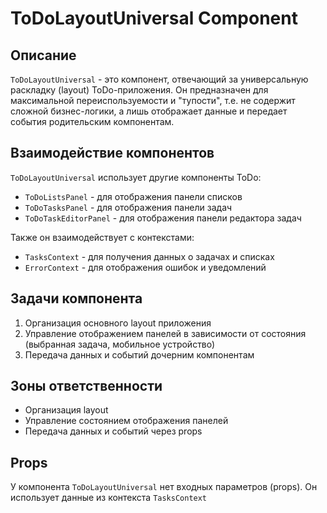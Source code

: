 # ToDoLayoutUniversal Component

## Описание

`ToDoLayoutUniversal` - это компонент, отвечающий за универсальную раскладку (layout) ToDo-приложения. Он предназначен для максимальной переиспользуемости и "тупости", т.е. не содержит сложной бизнес-логики, а лишь отображает данные и передает события родительским компонентам.

## Взаимодействие компонентов

`ToDoLayoutUniversal` использует другие компоненты ToDo:
- `ToDoListsPanel` - для отображения панели списков
- `ToDoTasksPanel` - для отображения панели задач
- `ToDoTaskEditorPanel` - для отображения панели редактора задач

Также он взаимодействует с контекстами:
- `TasksContext` - для получения данных о задачах и списках
- `ErrorContext` - для отображения ошибок и уведомлений

## Задачи компонента

1. Организация основного layout приложения
2. Управление отображением панелей в зависимости от состояния (выбранная задача, мобильное устройство)
3. Передача данных и событий дочерним компонентам

## Зоны ответственности

- Организация layout
- Управление состоянием отображения панелей
- Передача данных и событий через props

## Props

У компонента `ToDoLayoutUniversal` нет входных параметров (props). Он использует данные из контекста `TasksContext`